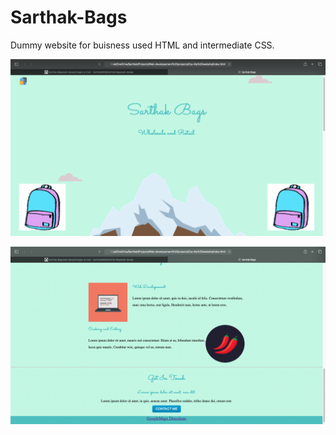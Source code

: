 # Sarthak-Bags
Dummy website for buisness used HTML and intermediate CSS.

![](images/IMG1.png)


![](images/IMG2.png)

